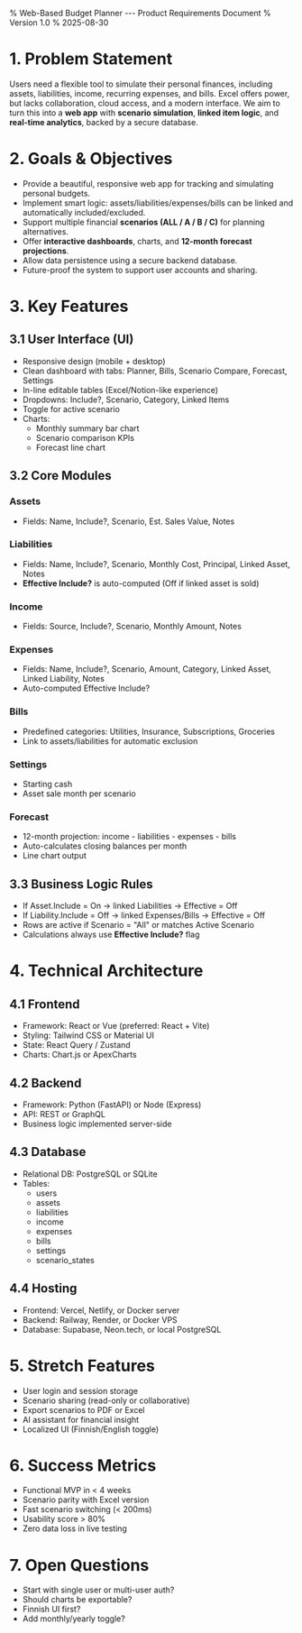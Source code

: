 \% Web-Based Budget Planner --- Product Requirements Document % Version
1.0 % 2025-08-30

# 1. Problem Statement

Users need a flexible tool to simulate their personal finances,
including assets, liabilities, income, recurring expenses, and bills.
Excel offers power, but lacks collaboration, cloud access, and a modern
interface. We aim to turn this into a **web app** with **scenario
simulation**, **linked item logic**, and **real-time analytics**, backed
by a secure database.

# 2. Goals & Objectives

-   Provide a beautiful, responsive web app for tracking and simulating
    personal budgets.
-   Implement smart logic: assets/liabilities/expenses/bills can be
    linked and automatically included/excluded.
-   Support multiple financial **scenarios (ALL / A / B / C)** for
    planning alternatives.
-   Offer **interactive dashboards**, charts, and **12‑month forecast
    projections**.
-   Allow data persistence using a secure backend database.
-   Future-proof the system to support user accounts and sharing.

# 3. Key Features

## 3.1 User Interface (UI)

-   Responsive design (mobile + desktop)
-   Clean dashboard with tabs: Planner, Bills, Scenario Compare,
    Forecast, Settings
-   In-line editable tables (Excel/Notion-like experience)
-   Dropdowns: Include?, Scenario, Category, Linked Items
-   Toggle for active scenario
-   Charts:
    -   Monthly summary bar chart
    -   Scenario comparison KPIs
    -   Forecast line chart

## 3.2 Core Modules

### Assets

-   Fields: Name, Include?, Scenario, Est. Sales Value, Notes

### Liabilities

-   Fields: Name, Include?, Scenario, Monthly Cost, Principal, Linked
    Asset, Notes
-   **Effective Include?** is auto-computed (Off if linked asset is
    sold)

### Income

-   Fields: Source, Include?, Scenario, Monthly Amount, Notes

### Expenses

-   Fields: Name, Include?, Scenario, Amount, Category, Linked Asset,
    Linked Liability, Notes
-   Auto-computed Effective Include?

### Bills

-   Predefined categories: Utilities, Insurance, Subscriptions,
    Groceries
-   Link to assets/liabilities for automatic exclusion

### Settings

-   Starting cash
-   Asset sale month per scenario

### Forecast

-   12-month projection: income - liabilities - expenses - bills
-   Auto-calculates closing balances per month
-   Line chart output

## 3.3 Business Logic Rules

-   If Asset.Include = On → linked Liabilities → Effective = Off
-   If Liability.Include = Off → linked Expenses/Bills → Effective = Off
-   Rows are active if Scenario = "All" or matches Active Scenario
-   Calculations always use **Effective Include?** flag

# 4. Technical Architecture

## 4.1 Frontend

-   Framework: React or Vue (preferred: React + Vite)
-   Styling: Tailwind CSS or Material UI
-   State: React Query / Zustand
-   Charts: Chart.js or ApexCharts

## 4.2 Backend

-   Framework: Python (FastAPI) or Node (Express)
-   API: REST or GraphQL
-   Business logic implemented server-side

## 4.3 Database

-   Relational DB: PostgreSQL or SQLite
-   Tables:
    -   users
    -   assets
    -   liabilities
    -   income
    -   expenses
    -   bills
    -   settings
    -   scenario_states

## 4.4 Hosting

-   Frontend: Vercel, Netlify, or Docker server
-   Backend: Railway, Render, or Docker VPS
-   Database: Supabase, Neon.tech, or local PostgreSQL

# 5. Stretch Features

-   User login and session storage
-   Scenario sharing (read-only or collaborative)
-   Export scenarios to PDF or Excel
-   AI assistant for financial insight
-   Localized UI (Finnish/English toggle)

# 6. Success Metrics

-   Functional MVP in \< 4 weeks
-   Scenario parity with Excel version
-   Fast scenario switching (\< 200ms)
-   Usability score \> 80%
-   Zero data loss in live testing

# 7. Open Questions

-   Start with single user or multi-user auth?
-   Should charts be exportable?
-   Finnish UI first?
-   Add monthly/yearly toggle?
